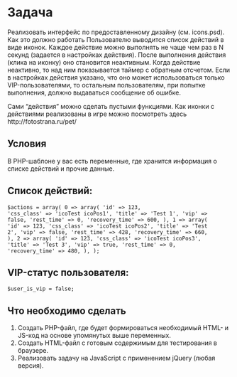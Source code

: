 <h1>Задача</h1>
<p>Реализовать интерфейс по предоставленному дизайну (см. icons.psd).
Как это должно работать
Пользователю выводится список действий в виде иконок. Каждое действие можно
выполнять не чаще чем раз в N секунд (задается в настройках действия). После
выполнения действия (клика на иконку) оно становится неактивным. Когда действие
неактивно, то над ним показывается таймер с обратным отсчетом. Если в настройках
действия указано, что оно может использоваться только VIP-пользователями, то
остальным пользователям, при попытке выполнения, должно выдаваться сообщение об
ошибке.</p>

<p>Сами “действия” можно сделать пустыми функциями.
Как иконки с действиями реализованы в игре можно посмотреть здесь http://fotostrana.ru/pet/</p>

<h2>Условия</h2>

<p>В PHP-шаблоне у вас есть переменные, где хранится информация о списке действий и
прочие данные.</p>

<h2>Список действий:</h2>

<code><pre>$actions = array(
0 => array(
'id' => 123,
'css_class' => 'icoTest icoPos1',
'title' => 'Test 1',
'vip' => false,
'rest_time' => 0,
'recovery_time' => 600,
),
1 => array(
'id' => 123,
'css_class' => 'icoTest icoPos2',
'title' => 'Test 2',
'vip' => false,
'rest_time' => 428,
'recovery_time' => 660,
),
2 => array(
'id' => 123,
'css_class' => 'icoTest icoPos3',
'title' => 'Test 3',
'vip' => true,
'rest_time' => 0,
'recovery_time' => 480,
),
);</pre></code>

<h2>VIP-статус пользователя:</h2>
<code>$user_is_vip = false;</code>

<h2>Что необходимо сделать</h2>
<ul style="list-style:decimal outside;">
    <li> Создать PHP-файл, где будет формироваться необходимый HTML- и JS-код на основе
        упомянутых выше переменных.</li>
    <li> Создать HTML-файл с готовым содержимым для тестирования в браузере.</li>
    <li> Реализовать задачу на JavaScript с применением jQuery (любая версия).</li>
</ul>


